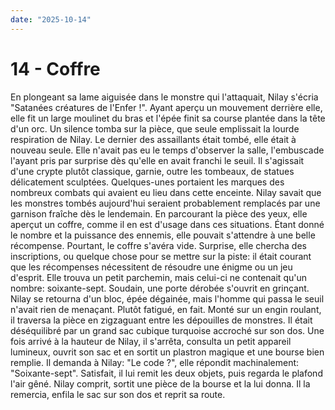 ```yaml
---
date: "2025-10-14"
---
```

# 14 - Coffre

En plongeant sa lame aiguisée dans le monstre qui l'attaquait, Nilay s'écria "Satanées
créatures de l'Enfer !". Ayant aperçu un mouvement derrière elle, elle fit un large
moulinet du bras et l'épée finit sa course plantée dans la tête d'un orc.
Un silence tomba sur la pièce, que seule emplissait la lourde respiration de Nilay. Le
dernier des assaillants était tombé, elle était à nouveau seule. Elle n'avait pas eu le
temps d'observer la salle, l'embuscade l'ayant pris par surprise dès qu'elle en avait
franchi le seuil. Il s'agissait d'une crypte plutôt classique, garnie, outre les
tombeaux, de statues délicatement sculptées. Quelques-unes portaient les marques des
nombreux combats qui avaient eu lieu dans cette enceinte. Nilay savait que les monstres
tombés aujourd'hui seraient probablement remplacés par une garnison fraîche dès le
lendemain. En parcourant la pièce des yeux, elle aperçut un coffre, comme il en est
d'usage dans ces situations. Étant donné le nombre et la puissance des ennemis, elle
pouvait s'attendre à une belle récompense. Pourtant, le coffre s'avéra vide. Surprise,
elle chercha des inscriptions, ou quelque chose pour se mettre sur la piste: il était
courant que les récompenses nécessitent de résoudre une énigme ou un jeu d'esprit. Elle
trouva un petit parchemin, mais celui-ci ne contenait qu'un nombre: soixante-sept.
Soudain, une porte dérobée s'ouvrit en grinçant. Nilay se retourna d'un bloc, épée
dégainée, mais l'homme qui passa le seuil n'avait rien de menaçant. Plutôt fatigué, en
fait. Monté sur un engin roulant, il traversa la pièce en zigzaguant entre les
dépouilles de monstres. Il était déséquilibré par un grand sac cubique turquoise
accroché sur son dos. Une fois arrivé à la hauteur de Nilay, il s'arrêta, consulta un
petit appareil lumineux, ouvrit son sac et en sortit un plastron magique et une bourse
bien remplie. Il demanda à Nilay: "Le code ?", elle répondit machinalement:
"Soixante-sept". Satisfait, il lui remit les deux objets, puis regarda le plafond l'air
gêné. Nilay comprit, sortit une pièce de la bourse et la lui donna. Il la remercia,
enfila le sac sur son dos et reprit sa route.
